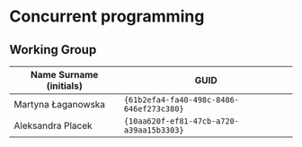 # Concurrent programming

## Working Group

| Name Surname (initials) | GUID                                     |
| ----------------------- | ---------------------------------------- |
| Martyna Łaganowska      | `{61b2efa4-fa40-498c-8486-646ef273c380}` |
| Aleksandra Placek       | `{10aa620f-ef81-47cb-a720-a39aa15b3303}` |
